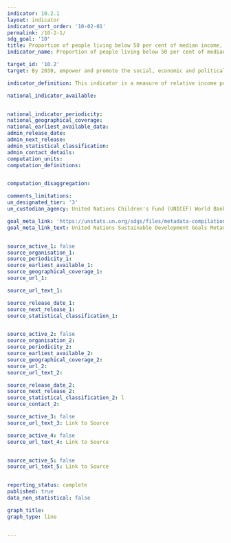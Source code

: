 ```yaml
---
indicator: 10.2.1
layout: indicator
indicator_sort_order: '10-02-01'
permalink: /10-2-1/
sdg_goal: '10'
title: Proportion of people living below 50 per cent of median income, by sex, age and persons with disabilities
indicator_name: Proportion of people living below 50 per cent of median income, by sex, age and persons with disabilities

target_id: '10.2'
target: By 2030, empower and promote the social, economic and political inclusion of all, irrespective of age, sex, disability, race, ethnicity, origin, religion or economic or other status

indicator_definition: This indicator is a measure of relative income poverty at the national level. It measures how far individuals are from the median standard of living, approximating a measure of social exclusion. Persons living in relative poverty often experience many other forms of social and economic disadvantage through unemployment, poor housing, inadequate health care and barriers in accessing education and economic, social, political and cultural activities, which can result from social stigmatisation.

national_indicator_available:


national_indicator_periodicity:
national_geographical_coverage:
national_earliest_available_data:
admin_release_date:
admin_next_release:
admin_statistical_classification:
admin_contact_details:
computation_units:
computation_definitions:


computation_disaggregation:

comments_limitations:
un_designated_tier: '3'
un_custodian_agency: United Nations Children's Fund (UNICEF) World Bank (WB)

goal_meta_link: 'https://unstats.un.org/sdgs/files/metadata-compilation/Metadata-Goal-10.pdf '
goal_meta_link_text: United Nations Sustainable Development Goals Metadata (pdf 894kB)


source_active_1: false
source_organisation_1:
source_periodicity_1:
source_earliest_available_1:
source_geographical_coverage_1:
source_url_1:

source_url_text_1:

source_release_date_1:
source_next_release_1:
source_statistical_classification_1:


source_active_2: false
source_organisation_2:
source_periodicity_2:
source_earliest_available_2:
source_geographical_coverage_2:
source_url_2:
source_url_text_2:

source_release_date_2:
source_next_release_2:
source_statistical_classification_2: l
source_contact_2:

source_active_3: false
source_url_text_3: Link to Source

source_active_4: false
source_url_text_4: Link to Source


source_active_5: false
source_url_text_5: Link to Source


reporting_status: complete
published: true
data_non_statistical: false

graph_title:
graph_type: line


---
```

